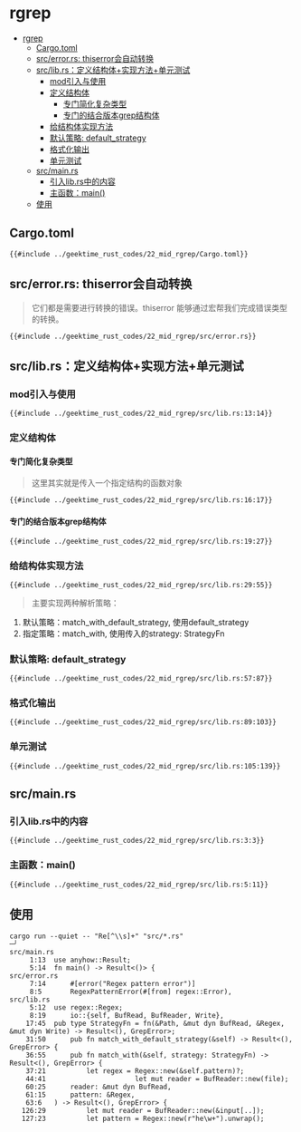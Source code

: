 # rgrep

<!--ts-->
* [rgrep](#rgrep)
   * [Cargo.toml](#cargotoml)
   * [src/error.rs: thiserror会自动转换](#srcerrorrs-thiserror会自动转换)
   * [src/lib.rs：定义结构体+实现方法+单元测试](#srclibrs定义结构体实现方法单元测试)
      * [mod引入与使用](#mod引入与使用)
      * [定义结构体](#定义结构体)
         * [专门简化复杂类型](#专门简化复杂类型)
         * [专门的结合版本grep结构体](#专门的结合版本grep结构体)
      * [给结构体实现方法](#给结构体实现方法)
      * [默认策略: default_strategy](#默认策略-default_strategy)
      * [格式化输出](#格式化输出)
      * [单元测试](#单元测试)
   * [src/main.rs](#srcmainrs)
      * [引入lib.rs中的内容](#引入librs中的内容)
      * [主函数：main()](#主函数main)
   * [使用](#使用)

<!-- Created by https://github.com/ekalinin/github-markdown-toc -->
<!-- Added by: runner, at: Sat Sep 24 03:26:39 UTC 2022 -->

<!--te-->

## Cargo.toml

```rust, editable
{{#include ../geektime_rust_codes/22_mid_rgrep/Cargo.toml}}
```

## src/error.rs: thiserror会自动转换

> 它们都是需要进行转换的错误。thiserror 能够通过宏帮我们完成错误类型的转换。

```rust, editable
{{#include ../geektime_rust_codes/22_mid_rgrep/src/error.rs}}
```

## src/lib.rs：定义结构体+实现方法+单元测试

### mod引入与使用

```rust, editable
{{#include ../geektime_rust_codes/22_mid_rgrep/src/lib.rs:13:14}}
```

### 定义结构体

#### 专门简化复杂类型

> 这里其实就是传入一个指定结构的函数对象

```rust, editable
{{#include ../geektime_rust_codes/22_mid_rgrep/src/lib.rs:16:17}}
```

#### 专门的结合版本grep结构体

```rust, editable
{{#include ../geektime_rust_codes/22_mid_rgrep/src/lib.rs:19:27}}
```

### 给结构体实现方法

```rust, editable
{{#include ../geektime_rust_codes/22_mid_rgrep/src/lib.rs:29:55}}
```

> 主要实现两种解析策略：

1. 默认策略：match_with_default_strategy, 使用default_strategy
2. 指定策略：match_with, 使用传入的strategy: StrategyFn

### 默认策略: default_strategy

```rust, editable
{{#include ../geektime_rust_codes/22_mid_rgrep/src/lib.rs:57:87}}
```

### 格式化输出

```rust, editable
{{#include ../geektime_rust_codes/22_mid_rgrep/src/lib.rs:89:103}}
```

### 单元测试

```rust, editable
{{#include ../geektime_rust_codes/22_mid_rgrep/src/lib.rs:105:139}}
```

## src/main.rs

### 引入lib.rs中的内容

```rust, editable
{{#include ../geektime_rust_codes/22_mid_rgrep/src/lib.rs:3:3}}
```

### 主函数：main()

```rust, editable
{{#include ../geektime_rust_codes/22_mid_rgrep/src/lib.rs:5:11}}
```

## 使用

```shell
cargo run --quiet -- "Re[^\\s]+" "src/*.rs"                                                                                                                                                                                            ─╯
src/main.rs
     1:13  use anyhow::Result;
     5:14  fn main() -> Result<()> {
src/error.rs
     7:14      #[error("Regex pattern error")]
     8:5       RegexPatternError(#[from] regex::Error),
src/lib.rs
     5:12  use regex::Regex;
     8:19      io::{self, BufRead, BufReader, Write},
    17:45  pub type StrategyFn = fn(&Path, &mut dyn BufRead, &Regex, &mut dyn Write) -> Result<(), GrepError>;
    31:50      pub fn match_with_default_strategy(&self) -> Result<(), GrepError> {
    36:55      pub fn match_with(&self, strategy: StrategyFn) -> Result<(), GrepError> {
    37:21          let regex = Regex::new(&self.pattern)?;
    44:41                      let mut reader = BufReader::new(file);
    60:25      reader: &mut dyn BufRead,
    61:15      pattern: &Regex,
    63:6   ) -> Result<(), GrepError> {
   126:29          let mut reader = BufReader::new(&input[..]);
   127:23          let pattern = Regex::new(r"he\w+").unwrap();
```